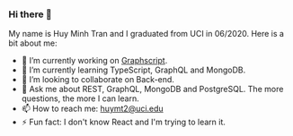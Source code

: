 ### Hi there 👋

<!--
**emmohac/emmohac** is a ✨ _special_ ✨ repository because its `README.md` (this file) appears on your GitHub profile.

Here are some ideas to get you started:

- 🔭 I’m currently working on ...
- 🌱 I’m currently learning ...
- 👯 I’m looking to collaborate on ...
- 🤔 I’m looking for help with ...
- 💬 Ask me about ...
- 📫 How to reach me: ...
- 😄 Pronouns: ...
- ⚡ Fun fact: ...
-->

My name is Huy Minh Tran and I graduated from UCI in 06/2020. Here is a bit about me:

- 🔭 I’m currently working on [Graphscript](https://github.com/emmohac/graphscript).
- 🌱 I’m currently learning TypeScript, GraphQL and MongoDB.
- 👯 I’m looking to collaborate on Back-end.
- 💬 Ask me about REST, GraphQL, MongoDB and PostgreSQL. The more questions, the more I can learn.
- 📫 How to reach me: huymt2@uci.edu
- ⚡ Fun fact: I don't know React and I'm trying to learn it.
